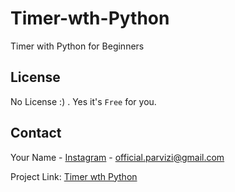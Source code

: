 # Timer-wth-Python
Timer with Python for Beginners

<!-- LICENSE -->
## License

No License :) . Yes it's `Free` for you.

<!-- CONTACT -->
## Contact

Your Name - [Instagram](https://instagram.com/im.awrsha?utm_medium=copy_link) - official.parvizi@gmail.com

Project Link: [Timer wth Python](https://github.com/AmirMwhmd/Timer-wth-Python)
